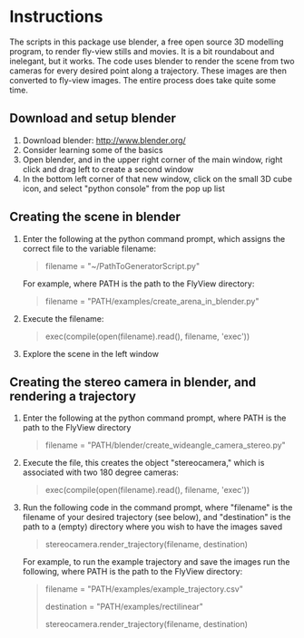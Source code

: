 Instructions
==============

The scripts in this package use blender, a free open source 3D modelling program, to render fly-view stills and movies. It is a bit roundabout and inelegant, but it works. The code uses blender to render the scene from two cameras for every desired point along a trajectory. These images are then converted to fly-view images. The entire process does take quite some time. 
 
Download and setup blender
--------------
1. Download blender: http://www.blender.org/
2. Consider learning some of the basics
3. Open blender, and in the upper right corner of the main window, right click and drag left to create a second window
4. In the bottom left corner of that new window, click on the small 3D cube icon, and select "python console" from the pop up list

Creating the scene in blender
--------------
1. Enter the following at the python command prompt, which assigns the correct file to the variable filename:
    <blockquote>
        <p>filename = "~/PathToGeneratorScript.py"</p>
    </blockquote>
    
    For example, where PATH is the path to the FlyView directory:
    
    <blockquote>
        <p>filename = "PATH/examples/create_arena_in_blender.py"</p>
    </blockquote>

2. Execute the filename:
    <blockquote>
        <p>exec(compile(open(filename).read(), filename, 'exec'))</p>
    </blockquote>

3. Explore the scene in the left window

Creating the stereo camera in blender, and rendering a trajectory
--------------
1. Enter the following at the python command prompt, where PATH is the path to the FlyView directory
    <blockquote>
        <p>filename = "PATH/blender/create_wideangle_camera_stereo.py"</p>
    </blockquote>
2. Execute the file, this creates the object "stereocamera," which is associated with two 180 degree cameras: 
    <blockquote>
        <p>exec(compile(open(filename).read(), filename, 'exec'))</p>
    </blockquote>
3. Run the following code in the command prompt, where "filename" is the filename of your desired trajectory (see below), and "destination" is the path to a (empty) directory where you wish to have the images saved
    <blockquote>
        <p>stereocamera.render_trajectory(filename, destination)</p>
    </blockquote>
    
    For example, to run the example trajectory and save the images run the following, where PATH is the path to the FlyView directory:
    <blockquote>
        <p>filename = "PATH/examples/example_trajectory.csv"</p>
        <p>destination = "PATH/examples/rectilinear"</p>
        <p>stereocamera.render_trajectory(filename, destination)</p>
    </blockquote>
    
    
    
    
    
    
    

